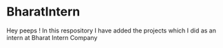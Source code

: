 # BharatIntern
Hey peeps ! In this respository I have added the projects which I did as an intern at Bharat Intern Company
